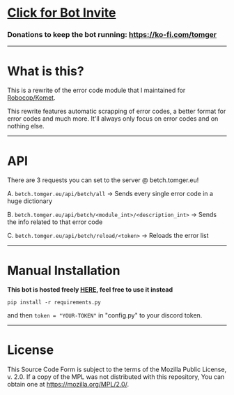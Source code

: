 # [Click for Bot Invite](https://discordapp.com/api/oauth2/authorize?client_id=520331685104189452&permissions=0&scope=bot)

### Donations to keep the bot running: https://ko-fi.com/tomger

---

# What is this?

This is a rewrite of the error code module that I maintained for [Robocop/Komet](https://github.com/reswitched/robocop-ng).

This rewrite features automatic scrapping of error codes, a better format for error codes and much more. It'll always only focus on error codes and on nothing else.

---

# API

There are 3 requests you can set to the server @ betch.tomger.eu!

A. ```betch.tomger.eu/api/betch/all``` -> Sends every single error code in a huge dictionary

B. ```betch.tomger.eu/api/betch/<module_int>/<description_int>``` -> Sends the info related to that error code

C. ```betch.tomger.eu/api/betch/reload/<token>``` -> Reloads the error list

---

# Manual Installation

**This bot is hosted freely [HERE](https://discordapp.com/api/oauth2/authorize?client_id=520331685104189452&permissions=0&scope=bot), feel free to use it instead**

```pip install -r requirements.py```

and then ```token = "YOUR-TOKEN"``` in "config.py" to your discord token.

---

# License

This Source Code Form is subject to the terms of the Mozilla Public
License, v. 2.0. If a copy of the MPL was not distributed with this
repository, You can obtain one at https://mozilla.org/MPL/2.0/.
